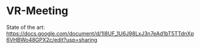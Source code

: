 # VR-Meeting

State of the art:
https://docs.google.com/document/d/1I8UF_1U6J98LxJ3n7eAd1bT5TTdnXp6VHBWo48GPX2c/edit?usp=sharing
